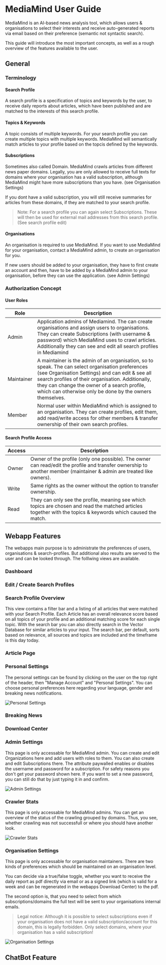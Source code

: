 # MediaMind User Guide

MediaMind is an AI-based news analysis tool, which allows users & organisations to select their interests and receive auto-generated reports via email based on their preference (semantic not syntactic search).

This guide will introduce the most important concepts, as well as a rough overview of the features available to the user.

## General

### Terminology

#### Search Profile

A search profile is a specification of topics and keywords by the user, to receive daily reports about articles, which have been published and are matched to the interests of this search profile.

#### Topics & Keywords

A topic consists of multiple keywords. For your search profile you can create multiple topics with multiple keywords. MediaMind will semantically match articles to your profile based on the topcis defined by the keywords.

#### Subscriptions

Sometimes also called Domain. MediaMind crawls articles from different news paper domains. Legally, you are only allowed to receive full texts for domains where your organisation has a valid subscription, although MediaMind might have more subscriptions than you have. (see Organisation Settings)

If you dont have a valid subscription, you will still receive summaries for articles from these domains, if they are matched to your search profile.

> Note: For a search profile you can again select Subscriptions. These will then be used for external mail addresses from this search profile. (See search profile edit)

#### Organisations

An organisation is required to use MediaMind. If you want to use MediaMind for your organisation, contact a MediaMind admin, to create an organisation for you.

If new users should be added to your organisation, they have to first create an account and then, have to be added by a MediaMind admin to your organisation, before they can use the application.
(see Admin Settings)

### Authorization Concept

#### User Roles

| Role       | Description                                                                                                                                                                                                                                                                                                          |
| ---------- | -------------------------------------------------------------------------------------------------------------------------------------------------------------------------------------------------------------------------------------------------------------------------------------------------------------------- |
| Admin      | Application admins of Mediamind. The can create organisations and assign users to organisations. They can create Subscriptions (with username & password) which MediaMind uses to crawl articles. Additionally they can see and edit all search profiles in Mediamind                                                |
| Maintainer | A maintainer is the admin of an organisation, so to speak. The can select organisation preferences (see Organisation Settings) and can edit & see all search profiles of their organisation. Additionally, they can change the owner of a search profile, which can otherwise only be done by the owners themselves. |
| Member     | Normal user within MediaMind which is assigned to an organisation. They can create profiles, edit them, add read/write access for other members & transfer ownership of their own search profiles.                                                                                                                   |

#### Search Profile Access

| Access | Description                                                                                                                                                          |
| ------ | -------------------------------------------------------------------------------------------------------------------------------------------------------------------- |
| Owner  | Owner of the profile (only one possible). The owner can read/edit the profile and transfer ownership to another member (maintainer & admin are treated like owners). |
| Write  | Same rights as the owner without the option to transfer ownership.                                                                                                   |
| Read   | They can only see the profile, meaning see which topics are chosen and read the matched articles together with the topics & keywords which caused the match.         |

## Webapp Features

The webapps main purpose is to administrate the preferences of users, organisations & search-profiles.
But additional also results are served to the user and can be looked through. The folllwing views are available.

### Dashboard

### Edit / Create Search Profiles

### Search Profile Overview

This view contains a filter bar and a listing of all articles that were matched with your Search Profile. Each Article has an overall relevance score based on all topics of your profile and an additional matching score for each single topic. With the search bar you can also directly search in the Vector Database for similar articles to your input. The search bar, per default, sorts based on relevance, all sources and topics are included and the timeframe is this day today.

### Article Page

### Personal Settings

The personal settings can be found by clicking on the user on the top right of the header, then "Manage Account" and "Personal Settings". You can choose personal preferences here regarding your language, gender and breaking news notifications.

![Personal Settings](assets/personal-settings.png)

### Breaking News

### Download Center

### Admin Settings

This page is only accessable for MediaMind admin. You can create and edit Organizations here and add users with roles to them. You can also create and edit Subscriptions there. The attribute paywalled enables or disables the username and password for a subscription. For safety reasons you don't get your password shown here. If you want to set a new password, you can still do that by just typing it in and confirm.

![Admin Settings](assets/admin-settings.png)

### Crawler Stats

This page is only accessable for MediaMind admins. You can get an overview of the status of the crawling grouped by domains. Thus, you see, whether crawling was not successfull or where you should have another look.

![Crawler Stats](assets/crawler-stats.png)

### Organisation Settings

This page is only accessable for organisation maintainers.
There are two kinds of preferences which should be maintained on an organisation level.

You can decide via a true/false toggle, whether you want to receive the daily report as pdf directly via email or as a signed link (which is valid for a week and can be regenerated in the webapps Download Center) to the pdf.

The second option is, that you need to select from which subscriptions/domains the full text will be sent to your organisations internal emails.

> Legal notice: Although it is possible to select subscriptions even if your organisation does not have a valid subscription/account for this domain, this is legally forbidden.
> Only select domains, where your organisation has a valid subscription!

![Organisation Settings](assets/organisation-settings.png.png)

## ChatBot Feature
